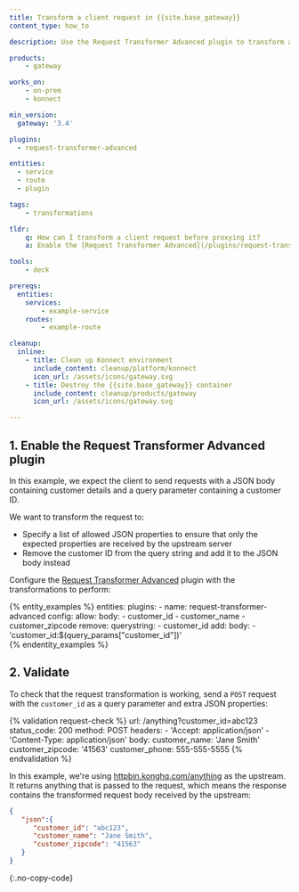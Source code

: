 ```yaml
---
title: Transform a client request in {{site.base_gateway}}
content_type: how_to

description: Use the Request Transformer Advanced plugin to transform a client request before proxying it.

products:
    - gateway

works_on:
    - on-prem
    - konnect

min_version:
  gateway: '3.4'

plugins:
  - request-transformer-advanced

entities: 
  - service
  - route
  - plugin

tags:
    - transformations

tldr:
    q: How can I transform a client request before proxying it?
    a: Enable the [Request Transformer Advanced](/plugins/request-transformer-advanced/) plugin and configure any combination of `config.remove`, `config.rename`, `config.replace`, `config.add`, `config.append`, and `config.allow` to configure the transformation to perform.

tools:
    - deck

prereqs:
  entities:
    services:
        - example-service
    routes:
        - example-route

cleanup:
  inline:
    - title: Clean up Konnect environment
      include_content: cleanup/platform/konnect
      icon_url: /assets/icons/gateway.svg
    - title: Destroy the {{site.base_gateway}} container
      include_content: cleanup/products/gateway
      icon_url: /assets/icons/gateway.svg

---
```


## 1. Enable the Request Transformer Advanced plugin

In this example, we expect the client to send requests with a JSON body containing customer details and a query parameter containing a customer ID.

We want to transform the request to:
* Specify a list of allowed JSON properties to ensure that only the expected properties are received by the upstream server
* Remove the customer ID from the query string and add it to the JSON body instead

Configure the [Request Transformer Advanced](/plugins/request-transformer-advanced) plugin with the transformations to perform:

<!--vale off-->
{% entity_examples %}
entities:
  plugins:
    - name: request-transformer-advanced
      config:
        allow:
          body:
            - customer_id
            - customer_name
            - customer_zipcode
        remove:
          querystring:
            - customer_id
        add:
          body:
            - 'customer_id:$(query_params["customer_id"])'         
{% endentity_examples %}
<!--vale on-->


## 2. Validate

To check that the request transformation is working, send a `POST` request with the `customer_id` as a query parameter and extra JSON properties:

<!--vale off-->
{% validation request-check %}
url: /anything?customer_id=abc123
status_code: 200
method: POST
headers:
    - 'Accept: application/json'
    - 'Content-Type: application/json'
body:
  customer_name: 'Jane Smith'
  customer_zipcode: '41563'
  customer_phone: 555-555-5555
{% endvalidation %}
<!--vale on-->

In this example, we're using [httpbin.konghq.com/anything](https://httpbin.konghq.com/#/Anything/post_anything) as the upstream. It returns anything that is passed to the request, which means the response contains the transformed request body received by the upstream:
```json
{
   "json":{
      "customer_id": "abc123", 
      "customer_name": "Jane Smith", 
      "customer_zipcode": "41563"
   }
}
```
{:.no-copy-code}
